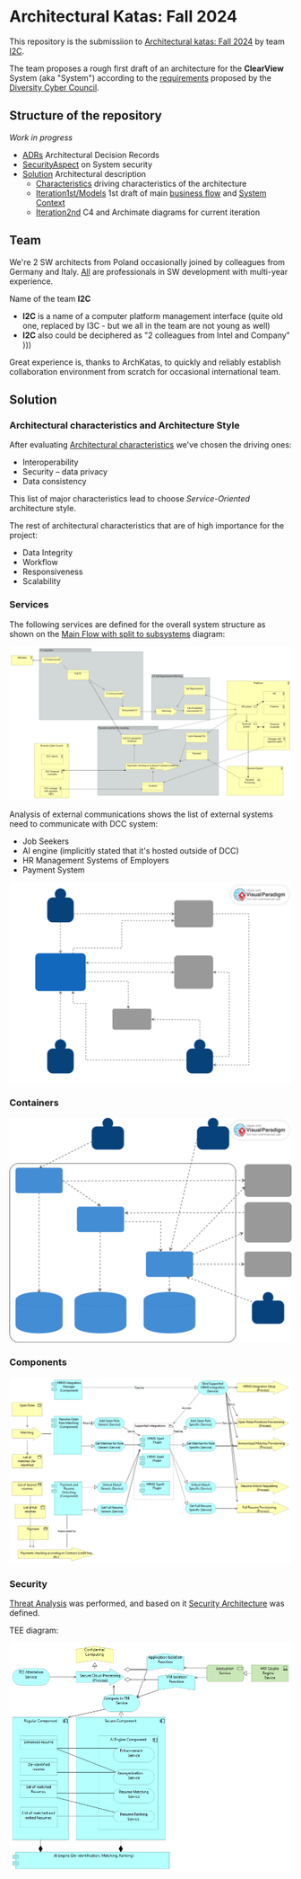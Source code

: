 # Architectural Katas: Fall 2024
This repository is the submissiion to [Architectural katas: Fall 2024](https://www.oreilly.com/live-events/architectural-katas-fall-2024/0642572006974/) by team [I2C](I2C_Team.md). 

The team proposes a rough first draft of an architecture for the **ClearView** System (aka "System") according to the [requirements](Diversity%20Cyber%20Council%20Kata%20Requirements%202024.md) proposed by the [Diversity Cyber Council](https://www.diversitycybercouncil.com/).

## Structure of the repository
_Work in progress_
- [ADRs](ADRs) Architectural Decision Records
- [SecurityAspect](SecurityAspect) on System security
- [Solution](Solution) Architectural description
    - [Characteristics](Solution/Characteristics) driving characteristics of the architecture
    - [Iteration1st/Models](Solution/Iteration1st/Models) 1st draft of main [business flow](Solution/Iteration1st/Models/\[Business\]%20Main%20flow.svg) and [System Context](Solution/Iteration2nd/Level1-c4model-SystemContext/System%20Context.md)
    - [Iteration2nd](Solution/Iteration2nd) C4 and Archimate diagrams for current iteration

## Team

We're 2 SW architects from Poland occasionally joined by colleagues from Germany and Italy.
[All](I2C_Team.md) are professionals in SW development with multi-year experience.

Name of the team **I2C**

- **I2C** is a name of a computer platform management interface (quite old one, replaced by I3C - but we all in the team are not young as well)
- **I2C** also could be deciphered as "2 colleagues from Intel and Company" )))

Great experience is, thanks to ArchKatas, to quickly and reliably establish collaboration environment from scratch
for occasional international team.

## Solution

### Architectural characteristics and Architecture Style

After evaluating [Architectural characteristics](Solution%2FCharacteristics%2Farchitecture-characteristics-priority.md)
we've chosen the driving ones:
- Interoperability 
- Security – data privacy
- Data consistency

This list of major characteristics lead to choose _Service-Oriented_ architecture style.

The rest of architectural characteristics that are of high importance for the project:
- Data Integrity
- Workflow
- Responsiveness
- Scalability

### Services

The following services are defined for the overall system structure as shown on the [Main Flow with split to subsystems](Solution%2FIteration2nd%2FLevel1-archimate-Business%2F%5BBusiness%5D%20Main%20flow%20-%20split%20to%20subsystems.png) diagram:

![Main Flow with split to subsystems](Solution%2FIteration2nd%2FLevel1-archimate-Business%2F%5BBusiness%5D%20Main%20flow%20-%20split%20to%20subsystems.png)

Analysis of external communications shows the list of external systems need to communicate with DCC system:
- Job Seekers
- AI engine (implicitly stated that it's hosted outside of DCC)
- HR Management Systems of Employers
- Payment System

![Context Diagram.vpd.svg](Solution%2FIteration1st%2FModels%2FSystemContext%2FContext%20Diagram.vpd.svg)

### Containers

![Container Diagram.svg](Solution%2FIteration2nd%2FLevel2-c4model-Containers%2FContainer%20Diagram.svg)

### Components

![TEE diagram](Solution%2FIteration2nd%2FLevel3-archimate-Application%2F%5BApplication%5D%20HRMS%20Integration%20-%20service%20based.png)

### Security 

[Threat Analysis](SecurityAspect%2F01.ThreatAnalysis.md) was performed, and based on it 
[Security Architecture](SecurityAspect%2F02.SecurityArchitecture.md) was defined.

TEE diagram:

![TEE diagram](Solution%2FIteration2nd%2FLevel3-archimate-Application%2F%5BApplication%5D%20AI%20Engine%20-%20Confidential%20Computing.png)
